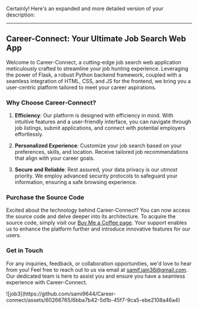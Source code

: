 <div class="markdown prose w-full break-words dark:prose-invert dark"><p>Certainly! Here's an expanded and more detailed version of your description:</p><hr><h2>Career-Connect: Your Ultimate Job Search Web App</h2><p>Welcome to Career-Connect, a cutting-edge job search web application meticulously crafted to streamline your job hunting experience. Leveraging the power of Flask, a robust Python backend framework, coupled with a seamless integration of HTML, CSS, and JS for the frontend, we bring you a user-centric platform tailored to meet your career aspirations.</p><h3>Why Choose Career-Connect?</h3><ol><li><p><strong>Efficiency</strong>: Our platform is designed with efficiency in mind. With intuitive features and a user-friendly interface, you can navigate through job listings, submit applications, and connect with potential employers effortlessly.</p></li><li><p><strong>Personalized Experience</strong>: Customize your job search based on your preferences, skills, and location. Receive tailored job recommendations that align with your career goals.</p></li><li><p><strong>Secure and Reliable</strong>: Rest assured, your data privacy is our utmost priority. We employ advanced security protocols to safeguard your information, ensuring a safe browsing experience.</p></li></ol><h3>Purchase the Source Code</h3><p>Excited about the technology behind Career-Connect? You can now access the source code and delve deeper into its architecture. To acquire the source code, simply visit our <a target="_new" href="https://www.buymeacoffee.com/samifjain3c/e/196231" previewlistener="true">Buy Me a Coffee page</a>. Your support enables us to enhance the platform further and introduce innovative features for our users.</p><h3>Get in Touch</h3><p>For any inquiries, feedback, or collaboration opportunities, we'd love to hear from you! Feel free to reach out to us via email at <a target="_new" href ="mailto:samif.jain36@gmail.com">samif.jain36@gmail.com</a>. Our dedicated team is here to assist you and ensure you have a seamless experience with Career-Connect.</p></div>
![job3](https://github.com/sami9644/Career-connect/assets/60266765/6bba7b42-5d1b-45f7-9ca5-ebe2108a46a4)
